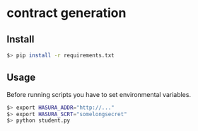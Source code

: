 # contract generation

## Install

```sh
$> pip install -r requirements.txt
```

## Usage

Before running scripts you have to set environmental variables.
```sh
$> export HASURA_ADDR="http://..."
$> export HASURA_SCRT="somelongsecret"
$> python student.py
```
